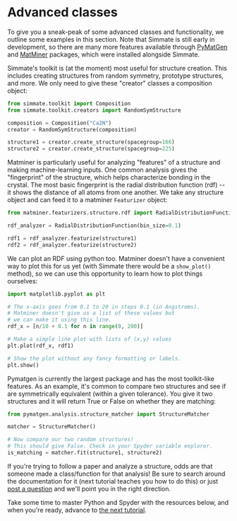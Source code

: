 
# Advanced classes

To give you a sneak-peak of some advanced classes and functionality, we outline some examples in this section. Note that Simmate is still early in development, so there are many more features available through [PyMatGen](https://pymatgen.org/) and [MatMiner](https://hackingmaterials.lbl.gov/matminer/) packages, which were installed alongside Simmate.

Simmate's toolkit is (at the moment) most useful for structure creation. This includes creating structures from random symmetry, prototype structures, and more.
We only need to give these "creator" classes a composition object:

```python
from simmate.toolkit import Composition
from simmate.toolkit.creators import RandomSymStructure

composition = Composition("Ca2N")
creator = RandomSymStructure(composition)

structure1 = creator.create_structure(spacegroup=166)
structure2 = creator.create_structure(spacegroup=225)
```

Matminer is particularly useful for analyzing "features" of a structure and making machine-learning inputs. One common analysis gives the "fingerprint" of the structure, which helps characterize bonding in the crystal. The most basic fingerprint is the radial distribution function (rdf) -- it shows the distance of all atoms from one another. We take any structure object and can feed it to a matminer `Featurizer` object:

```python
from matminer.featurizers.structure.rdf import RadialDistributionFunction

rdf_analyzer = RadialDistributionFunction(bin_size=0.1)

rdf1 = rdf_analyzer.featurize(structure1)
rdf2 = rdf_analyzer.featurize(structure2)
```

We can plot an RDF using python too. Matminer doesn't have a convenient way to plot this for us yet (with Simmate there would be a `show_plot()` method), so we can use this opportunity to learn how to plot things ourselves:

```python
import matplotlib.pyplot as plt

# The x-axis goes from 0.1 to 20 in steps 0.1 (in Angstroms).
# Matminer doesn't give us a list of these values but
# we can make it using this line.
rdf_x = [n/10 + 0.1 for n in range(0, 200)]

# Make a simple line plot with lists of (x,y) values
plt.plot(rdf_x, rdf1)

# Show the plot without any fancy formatting or labels.
plt.show()
```

Pymatgen is currently the largest package and has the most toolkit-like features. As an example, it's common to compare two structures and see if are symmetrically equivalent (within a given tolerance). You give it two structures and it will return True or False on whether they are matching:

```python
from pymatgen.analysis.structure_matcher import StructureMatcher

matcher = StructureMatcher()

# Now compare our two random structures!
# This should give False. Check in your Spyder variable explorer.
is_matching = matcher.fit(structure1, structure2)  
```

If you're trying to follow a paper and analyze a structure, odds are that someone made a class/function for that analysis! Be sure to search around the documentation for it (next tutorial teaches you how to do this) or just [post a question](https://github.com/jacksund/simmate/discussions/categories/q-a) and we'll point you in the right direction.

Take some time to master Python and Spyder with the resources below, and when you're ready, advance to [the next tutorial](https://github.com/jacksund/simmate/blob/main/tutorials/04_Explore_the_code.md).
